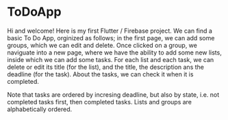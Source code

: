 # ToDoApp

Hi and welcome! Here is my first Flutter / Firebase project. We can find a basic To Do App, orginized as follows; in the first page, we can add some groups, which we can edit and delete. Once clicked on a group, we naviguate into a new page, where we have the ability to add some new lists, inside which we can add some tasks. For each list and each task, we can delete or edit its title (for the list), and the title, the description ans the deadline (for the task). About the tasks, we can check it when it is completed.

Note that tasks are ordered by incresing deadline, but also by state, i.e. not completed tasks first, then completed tasks.
Lists and groups are alphabetically ordered.
